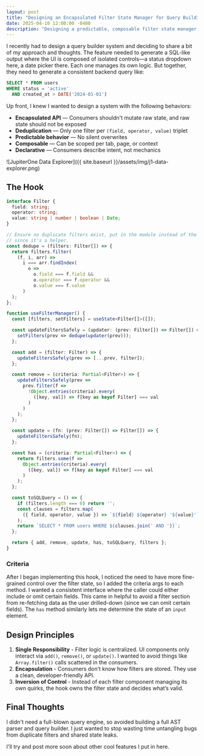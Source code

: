 ```yaml
---
layout: post
title: "Designing an Encapsulated Filter State Manager for Query Building"
date: 2025-04-10 12:00:00 -0400
description: "Designing a predictable, composable filter state manager for query-building UIs. Covers API encapsulation, deduplication, and SQL query generation using React hooks."
---
```

I recently had to design a query builder system and deciding to share a bit of my approach and thoughts. The feature needed to generate a SQL-like output where the UI is composed of isolated controls—a status dropdown here, a date picker there. Each one manages its own logic. But together, they need to generate a consistent backend query like:

```sql
SELECT * FROM users
WHERE status = 'active'
  AND created_at > DATE('2024-01-01')
```

Up front, I knew I wanted to design a system with the following behaviors:
- **Encapsulated API** — Consumers shouldn't mutate raw state, and raw state should not be exposed 
- **Deduplication** — Only one filter per `(field, operator, value)` triplet  
- **Predictable behavior** — No silent overwrites  
- **Composable** — Can be scoped per tab, page, or context  
- **Declarative** — Consumers describe intent, not mechanics
  
![JupiterOne Data Explorer]({{ site.baseurl }}/assets/img/j1-data-explorer.png)

## The Hook

```ts
interface Filter {
  field: string;
  operator: string;
  value: string | number | boolean | Date;
}

// Ensure no duplicate filters exist, put in the module instead of the hook
// since it's a helper.
const dedupe = (filters: Filter[]) => {
  return filters.filter(
    (f, i, arr) =>
      i === arr.findIndex(
        o =>
          o.field === f.field &&
          o.operator === f.operator &&
          o.value === f.value
      )
  );
};

function useFilterManager() {
  const [filters, setFilters] = useState<Filter[]>([]);

  const updateFiltersSafely = (updater: (prev: Filter[]) => Filter[]) => {
    setFilters(prev => dedupe(updater(prev)));
  };

  const add = (filter: Filter) => {
    updateFiltersSafely(prev => [...prev, filter]);
  };

  const remove = (criteria: Partial<Filter>) => {
    updateFiltersSafely(prev =>
      prev.filter(f =>
        !Object.entries(criteria).every(
          ([key, val]) => f[key as keyof Filter] === val
        )
      )
    );
  };

  const update = (fn: (prev: Filter[]) => Filter[]) => {
    updateFiltersSafely(fn);
  };

  const has = (criteria: Partial<Filter>) => {
    return filters.some(f =>
      Object.entries(criteria).every(
        ([key, val]) => f[key as keyof Filter] === val
      )
    );
  };

  const toSQLQuery = () => {
    if (filters.length === 0) return '';
    const clauses = filters.map(
      ({ field, operator, value }) => `${field} ${operator} '${value}'`
    );
    return `SELECT * FROM users WHERE ${clauses.join(' AND ')}`;
  };

  return { add, remove, update, has, toSQLQuery, filters };
}
```

### Criteria

After I began implementing this hook, I noticed the need to have more fine-grained control over the filter state, so I added the criteria args to each method. I wanted a consistent interface where the caller could either include or omit certain fields. This came in helpful to avoid a filter section from re-fetching data as the user drilled-down (since we can omit certain fields). The `has` method similarly lets me determine the state of an `input` element.

## Design Principles

1. **Single Responsibility** - Filter logic is centralized. UI components only interact via `add()`, `remove()`, or `update()`. I wanted to avoid things like `Array.filter()` calls scattered in the consumers.
2. **Encapsulation** - Consumers don’t know how filters are stored. They use a clean, developer-friendly API.
3. **Inversion of Control** - Instead of each filter component managing its own quirks, the hook owns the filter state and decides what’s valid.

## Final Thoughts

I didn't need a full-blown query engine, so avoided building a full AST parser and query builder. I just wanted to stop wasting time untangling bugs from duplicate filters and shared state leaks.

I'll try and post more soon about other cool features I put in here.

